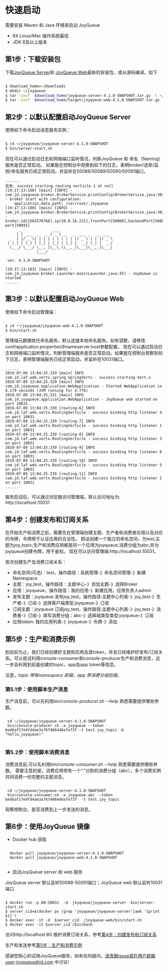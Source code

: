 

# 快速启动

需要安装 Maven 和 Java 环境来启动 JoyQueue

* 64 Linux/Mac 操作系统最佳
* JDK 8及以上版本


## 第1步：下载安装包

下载[JoyQueue Server](http://storage.jd.com/jmq4/joyqueue-server-4.1.0-SNAPSHOT.tar.gz?Expires=1566171865&AccessKey=6baa071a4e099393e996950bafc339240598e819&Signature=q1A2XMFZCDW8e5eq2duKc3tPaxc%3D)和
[JoyQueue Web](http://storage.jd.com/jmq4/joyqueue-server-4.1.0-SNAPSHOT.tar.gz?Expires=1566171865&AccessKey=6baa071a4e099393e996950bafc339240598e819&Signature=q1A2XMFZCDW8e5eq2duKc3tPaxc%3D)最新的安装包，或从源码编译。如下


```bash

$ download_home=~/Downloads
$ mkdir ~/joyqueue
$ tar -zxvf  $download_home/joyqueue-server-4.1.0-SNAPSHOT.tar.gz -C ~/joyqueue
$ tar -zxvf  $download_home/target/joyqueue-web-4.1.0-SNAPSHOT.tar.gz  -C ~/joyqueue

```

## 第2步：以默认配置启动JoyQueue Server 

使用如下命令启动消息服务实例：

```bash

$ cd ~/joyqueue/joyqueue-server-4.1.0-SNAPSHOT
$ bin/server-start.sh

```

现在可以通过启动日志和网络端口监听情况，判断JoyQueue 和 命名（Naming）服务是否正常启动。
如果能在控制台中观察到如下的日志，表明broker/选举/监控/命名服务已经正常启动，并监听在50088/50089/50090/50091端口。

```
......
信息: success starting routing verticle 1 at null
[19:17:13:180] [main] [INFO] - com.jd.joyqueue.broker.BrokerService.printConfig(BrokerService.java:302) - broker start with configuration:
	application.data.path: /var/root/.joyqueue
[19:17:13:180] [main] [INFO] - com.jd.joyqueue.broker.BrokerService.printConfig(BrokerService.java:303) - broker.id[1562576766],ip[10.0.16.231],frontPort[50088],backendPort[50089],monitorPort[50090],nameServer port[50091]
      _              ___
     | | ___  _   _ / _ \ _   _  ___ _   _  ___
  _  | |/ _ \| | | | | | | | | |/ _ \ | | |/ _ \
 | |_| | (_) | |_| | |_| | |_| |  __/ |_| |  __/
  \___/ \___/ \__, |\__\_\\__,_|\___|\__,_|\___|
              |___/

 ver. 4.1.0-SNAPSHOT

[19:17:13:183] [main] [INFO] - com.jd.joyqueue.broker.Launcher.main(Launcher.java:35) - JoyQueue is started
......

```

## 第3步：以默认配置启动JoyQueue Web 

使用如下命令启动管理端：

```bash

$ cd ～/joyqueue/joyqueue-web-4.1.0-SNAPSHOT
$ bin/start.sh

```

管理端元数据依托命名服务，默认连接本地命名服务。如有调整，请修改conf/application.properties中nameserver.host参数配置。
现在可以通过启动日志和网络端口监听情况，判断管理端服务是否正常启动。如果能在控制台观察到如下日志，表明管理端服务已经正常启动，并监听在10031端口。

```
......
2019-07-09 13:04:25.319 [main] INFO  com.jd.laf.web.vertx.spring.SpringVertx - success starting Vert.x
2019-07-09 13:04:25.329 [main] INFO  com.jd.joyqueue.application.WebApplication - Started WebApplication in 4.179 seconds (JVM running for 4.776)
2019-07-09 13:04:25.331 [main] INFO  com.jd.joyqueue.application.WebApplication - JoyQueue web started on port 10031.
2019-07-09 13:04:25.339 [routing-6] INFO  com.jd.laf.web.vertx.RoutingVerticle - success binding http listener 4 on port 10031
2019-07-09 13:04:25.339 [routing-7] INFO  com.jd.laf.web.vertx.RoutingVerticle - success binding http listener 1 on port 10031
2019-07-09 13:04:25.339 [routing-8] INFO  com.jd.laf.web.vertx.RoutingVerticle - success binding http listener 3 on port 10031
2019-07-09 13:04:25.339 [routing-9] INFO  com.jd.laf.web.vertx.RoutingVerticle - success binding http listener 6 on port 10031
2019-07-09 13:04:25.339 [routing-10] INFO  com.jd.laf.web.vertx.RoutingVerticle - success binding http listener 5 on port 10031
2019-07-09 13:04:25.339 [routing-11] INFO  com.jd.laf.web.vertx.RoutingVerticle - success binding http listener 2 on port 10031
......

```
服务启动后，可以通过浏览器访问管理端，默认访问地址为: http://localhost:10031



## 第4步：创建发布和订阅关系

在开始生产和消费之前，需要先在管理端创建主题、生产者和消费者应用以及对应的令牌，令牌用于认证应用的合法性。
假设创建一个独立的命名空间，为test;主题为joy_topic;生产和消费应用都是同一个应用为joyqueue,消费分组为abc;并为joyqueue创建令牌，用于鉴权。
现在可以访问管理端:http://localhost:10031。 

依次创建生产及消费订阅关系：
* 命名空间(可选)：test，操作路径：系统管理-》命名空间管理-》新建Namespace
* 主题：joy_test，操作路径：主题中心-》添加主题-》选择Broker
* 应用：joyqueue，操作路径：我的应用-》新建应用，应用负责人admin 
* 发布主题：joyqueue 发布joy_test，操作路径:主题中心列表-》joy_test-》生产者-》订阅-》选择客户端类型:joyqueue-》订阅
* 订阅主题：joyqueue 订阅joy_test，操作路径:主题中心列表-》joy_test-》消费者-》订阅-》填写消费分组：abc-》选择端类型类型:joyqueue-》订阅
* 应用token: 我的应用列表-》joyqueue-》令牌-》添加


## 第5步：生产和消费示例

到目前为止，我们已经创建好主题和应用及其token，并且已经维护好发布/订阅关系。可以尝试利用console-consumer和console-producer生产和消费消息，这一步会利用到前面创建的topic，app及app token等信息。 

注意，*topic 带有namespace 前缀，app 带消费分组后缀*。

### 第5.1步：使用脚本生产消息

生产消息前，可以先利用*bin/console-producer.sh --help* 熟悉需要提供哪些参数。

```

 cd ~/joyqueue/joyqueue-server-4.1.0-SNAPSHOT
 bin/console-producer.sh -a joyqueue --token bed6af17e9fd4ae3a767406446afe73f -t test.joy_topic -b "hello,joyqueue!"
   
```

### 第5.2步：使用脚本消费消息
消费消息前,可以先利用*bin/console-consumer.sh --help* 熟悉需要提供哪些参数。
需要注意的是，消费应用带有一个"."分割的消费分组（abc），多个消费实例共同消费一份完整的主题消息。 

```

 cd ~/joyqueue/joyqueue-server-4.1.0-SNAPSHOT
 bin/console-consumer.sh -a joyqueue.abc --token bed6af17e9fd4ae3a767406446afe73f  -t test.joy_topic    

```

观察控制台，是否消费到上一步发送的消息。

## 第6步：使用JoyQueue 镜像

* Docker hub 获取

```

  docker pull joyqueue/joyqueue-server:4.1.0-SNAPSHOT
  docker pull joyqueue/joyqueue-web:4.1.0-SNAPSHOT
  
``` 

* 启动JoyQueue server 和 web 服务

JoyQueue server 默认监听50088-50091端口；JoyQueue web 默认监听10031端口

```

$ docker run -p 80:10031  -d  joyqueue/joyqueue-server  bin/server-start.sh
$ server_cid=$(docker ps |grep 'joyqueue/joyqueue-server'|awk '{print $1}')
$ docker exec -it -d  $server_cid  /joyqueue-web/bin/start.sh
$ docker exec -it $server_cid /bin/bash 

```
访问http://localhost:80 维护消费订阅关系，参考[第4步：创建发布和订阅关系](##第4步：创建发布和订阅关系)

生产和发送参考[第5步：生产和消费示例](##第5步：生产和消费示例) 

感谢您耐心的试用JoyQueue服务，如有任何疑问，请贡献issue或在用户邮箱user-joyqueue@jd.com 中讨论!


